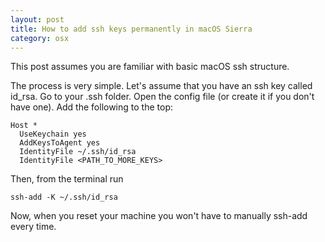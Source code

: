 ```yaml
---
layout: post
title: How to add ssh keys permanently in macOS Sierra
category: osx
---
```


This post assumes you are familiar with basic macOS ssh structure.

The process is very simple. Let's assume that you have an ssh key called id_rsa.
Go to your .ssh folder. Open the config file (or create it if you don't have one).
Add the following to the top:

```
Host *
  UseKeychain yes
  AddKeysToAgent yes
  IdentityFile ~/.ssh/id_rsa
  IdentityFile <PATH_TO_MORE_KEYS>
```

Then, from the terminal run

```
ssh-add -K ~/.ssh/id_rsa
```

Now, when you reset your machine you won't have to manually ssh-add every time.
